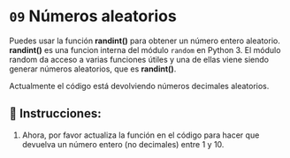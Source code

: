 # `09` Números aleatorios

Puedes usar la función **randint()** para obtener un número entero aleatorio. **randint()** es una funcion interna del módulo ```random``` en Python 3.
El módulo random da acceso a varias funciones útiles y una de ellas viene siendo generar números aleatorios, que es **randint()**.

Actualmente el código está devolviendo números decimales aleatorios.

## 📝 Instrucciones:

1. Ahora, por favor actualiza la función en el código para hacer que devuelva un número entero (no decimales) entre 1 y 10.




